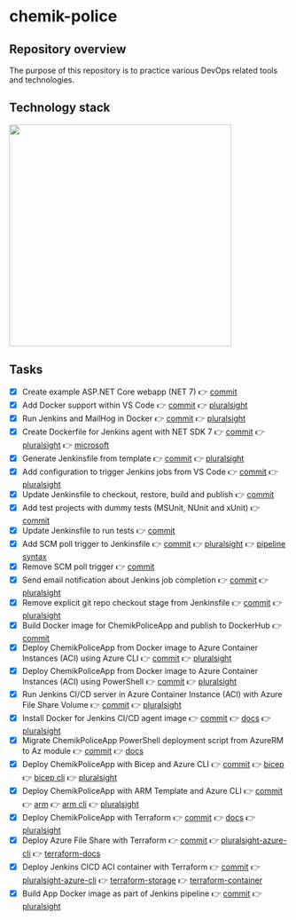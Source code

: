 # chemik-police

## Repository overview

The purpose of this repository is to practice various DevOps related tools and technologies.

## Technology stack

<img src="https://michalantolik.blob.core.windows.net/chemik-police/.Tech-Stack.png" width="400">

## Tasks
- [x] Create example ASP.NET Core webapp (NET 7) 👉 [commit](https://github.com/michalantolik/devops-aspnetcore-mvc/commit/6ec382cd81a8ffb0fe266ce239df693f784576b4)
- [x] Add Docker support within VS Code 👉 [commit](https://github.com/michalantolik/devops-aspnetcore-mvc/commit/d180a4a3c2761c9f9ef95f5e32689afc4a9bd47c) 👉 [pluralsight](https://app.pluralsight.com/course-player?clipId=ad32d37c-211e-4b40-8560-34f683369147)
- [x] Run Jenkins and MailHog in Docker 👉 [commit](https://github.com/michalantolik/devops-aspnetcore-mvc/commit/241ea66082715094bad98c4e13c85ba35d21aa3d) 👉 [pluralsight](https://app.pluralsight.com/course-player?clipId=716dc35e-1797-4bb9-b160-1812b2bf878f)
- [x] Create Dockerfile for Jenkins agent with NET SDK 7 👉 [commit](https://github.com/michalantolik/chemik-police/commit/96c57afbe87a626f4d0853268bab8af6abc84f2a) 👉 [pluralsight](https://app.pluralsight.com/course-player?clipId=1e5f5331-6120-441e-bb51-c8def0c092f4) 👉 [microsoft](https://learn.microsoft.com/en-us/dotnet/core/install/linux-debian)
- [x] Generate Jenkinsfile from template 👉 [commit](https://github.com/michalantolik/chemik-police/commit/01209761ee9db70e7c712e085613973e5e69cbd8) 👉 [pluralsight](https://app.pluralsight.com/course-player?clipId=757a2b77-e337-4e7a-9288-cfff8a89970c)
- [x] Add configuration to trigger Jenkins jobs from VS Code 👉 [commit](https://github.com/michalantolik/chemik-police/commit/eeb3cbc16f5a37c23fec785f4e35bcbf835bf2a6) 👉 [pluralsight](https://app.pluralsight.com/course-player?clipId=757a2b77-e337-4e7a-9288-cfff8a89970c)
- [x] Update Jenkinsfile to checkout, restore, build and publish 👉 [commit](https://github.com/michalantolik/chemik-police/commit/623e014a6a4ac327d4cdfaacb447285244a920cb)
- [x] Add test projects with dummy tests (MSUnit, NUnit and xUnit) 👉 [commit](https://github.com/michalantolik/chemik-police/commit/f33165d2879f7fc4fe553c0a1005d5069f491b52)
- [x] Update Jenkinsfile to run tests 👉 [commit](https://github.com/michalantolik/chemik-police/commit/52b8d10256fcefdc21894878d1a6e7ffe531628a)
- [x] Add SCM poll trigger to Jenkinsfile 👉 [commit](https://github.com/michalantolik/chemik-police/commit/89f3f1f75802f4043f1623f42ea8f704f85c462f) 👉 [pluralsight](https://app.pluralsight.com/course-player?clipId=0a7a21a6-3d0e-44a8-b032-7195871e1aba) 👉 [pipeline syntax](https://www.jenkins.io/doc/book/pipeline/syntax/)
- [x] Remove SCM poll trigger 👉 [commit](https://github.com/michalantolik/chemik-police/commit/3674aee54170d663ee375947e48ff732abe3edca)
- [x] Send email notification about Jenkins job completion 👉 [commit](https://github.com/michalantolik/chemik-police/commit/b5c91e3df936008f003db279db9b7f6503aebb27) 👉 [pluralsight](https://app.pluralsight.com/course-player?clipId=bd474e17-7775-4ea6-a014-35defd116017)
- [x] Remove explicit git repo checkout stage from Jenkinsfile 👉 [commit](https://github.com/michalantolik/chemik-police/commit/fdd2cdd0e3c67ff9985c33de505827c0beaa1d0b) 👉 [pluralsight](https://app.pluralsight.com/course-player?clipId=b77dc7e6-e1c8-40e0-a0a5-47594674aa6c)
- [x] Build Docker image for ChemikPoliceApp and publish to DockerHub 👉 [commit](https://github.com/michalantolik/chemik-police/commit/eb159bf9c5e2564d2b925cdc5a65111d9f713cb6)
- [x] Deploy ChemikPoliceApp from Docker image to Azure Container Instances (ACI) using Azure CLI 👉 [commit](https://github.com/michalantolik/chemik-police/commit/a493b52d6216a9b6c278fa07211d51923ae97292) 👉 [pluralsight](https://app.pluralsight.com/course-player?clipId=009003f1-44b9-4f2a-9e88-f3ff99fb1e91)
- [x] Deploy ChemikPoliceApp from Docker image to Azure Container Instances (ACI) using PowerShell 👉 [commit](https://github.com/michalantolik/chemik-police/commit/9f9c510eaa6ea89d79119722089d98acf21b04d4) 👉 [pluralsight](https://app.pluralsight.com/course-player?clipId=e372de5d-249b-47ff-a628-23c27bc467f2)
- [x] Run Jenkins CI/CD server in Azure Container Instance (ACI) with Azure File Share Volume 👉 [commit](https://github.com/michalantolik/chemik-police/commit/42bcac1a9e6800d761e9badfb84348e7e7e1e369) 👉 [pluralsight](https://app.pluralsight.com/course-player?clipId=6bbbe60e-d5f2-444d-aeb4-26ab6ffd1a5a)
- [x] Install Docker for Jenkins CI/CD agent image 👉 [commit](https://github.com/michalantolik/chemik-police/commit/70da09e04f68b79af43adbc21be146770de8933e) 👉 [docs](https://docs.docker.com/engine/install/debian/) 👉 [pluralsight](https://app.pluralsight.com/course-player?clipId=d8054b73-371b-4a73-8e25-eab793364327)
- [x] Migrate ChemikPoliceApp PowerShell deployment script from AzureRM to Az module 👉 [commit](https://github.com/michalantolik/chemik-police/commit/a1493716031ab7f84bff6264fa69e9dbe7dedc92) 👉 [docs](https://learn.microsoft.com/en-us/powershell/azure/migrate-from-azurerm-to-az?view=azps-10.1.0)
- [x] Deploy ChemikPoliceApp with Bicep and Azure CLI 👉 [commit](https://github.com/michalantolik/chemik-police/commit/bc142d434a0e522de7169d4ce20c4ce34897e5ed) 👉 [bicep](https://learn.microsoft.com/en-us/azure/azure-resource-manager/bicep/) 👉 [bicep cli](https://learn.microsoft.com/en-us/azure/azure-resource-manager/bicep/deploy-cli) 👉 [pluralsight](https://app.pluralsight.com/course-player?clipId=2bacf121-b08b-4368-9d2c-8e6a44abb755)
- [x] Deploy ChemikPoliceApp with ARM Template and Azure CLI 👉 [commit](https://github.com/michalantolik/chemik-police/commit/f956d845cd3160c2212f30f729013211eddc1afb) 👉 [arm](https://learn.microsoft.com/en-us/azure/azure-resource-manager/templates/) 👉 [arm cli](https://learn.microsoft.com/en-us/azure/azure-resource-manager/templates/deploy-cli) 👉 [pluralsight](https://app.pluralsight.com/library/courses/arm-templates-terraform-it-ops-sessions/)
- [x] Deploy ChemikPoliceApp with Terraform 👉 [commit](https://github.com/michalantolik/chemik-police/commit/d16bf883438612c2eed2ec4e05308a9450168b73) 👉 [docs](https://learn.microsoft.com/en-us/azure/container-instances/container-instances-quickstart-terraform) 👉 [pluralsight](https://www.linkedin.com/learning/introduction-to-terraform-on-azure/getting-started)
- [x] Deploy Azure File Share with Terraform 👉 [commit](https://github.com/michalantolik/chemik-police/commit/fb16ca46a70ef0502be25b44ddefbc18835a5dee) 👉 [pluralsight-azure-cli](https://app.pluralsight.com/course-player?clipId=6bbbe60e-d5f2-444d-aeb4-26ab6ffd1a5a) 👉 [terraform-docs](https://registry.terraform.io/providers/hashicorp/azurerm/latest/docs/resources/storage_share.html)
- [x] Deploy Jenkins CICD ACI container with Terraform 👉 [commit](https://github.com/michalantolik/chemik-police/commit/c7f1f028575dc4db51d500a9a9aced0d0e2f8a5a) 👉 [pluralsight-azure-cli](https://app.pluralsight.com/course-player?clipId=6bbbe60e-d5f2-444d-aeb4-26ab6ffd1a5a) 👉 [terraform-storage](https://registry.terraform.io/providers/hashicorp/azurerm/latest/docs/resources/storage_share.html) 👉 [terraform-container](https://registry.terraform.io/providers/hashicorp/azurerm/latest/docs/resources/container_group)
- [x] Build App Docker image as part of Jenkins pipeline 👉 [commit](https://github.com/michalantolik/chemik-police/commit/3bba37c25759486d87bd23897b0cf995e9f564bb) 👉 [pluralsight](https://app.pluralsight.com/course-player?clipId=d8054b73-371b-4a73-8e25-eab793364327)

